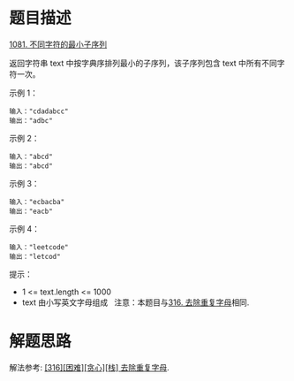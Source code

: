 # 题目描述

[1081. 不同字符的最小子序列](https://leetcode-cn.com/problems/smallest-subsequence-of-distinct-characters/)

返回字符串 text 中按字典序排列最小的子序列，该子序列包含 text 中所有不同字符一次。

示例 1：
```
输入："cdadabcc"
输出："adbc"
```

示例 2：
```
输入："abcd"
输出："abcd"
```

示例 3：
```
输入："ecbacba"
输出："eacb"
```

示例 4：
```
输入："leetcode"
输出："letcod"
```

提示：

- 1 <= text.length <= 1000
- text 由小写英文字母组成
 
注意：本题目与[316. 去除重复字母](https://leetcode-cn.com/problems/remove-duplicate-letters/)相同.

# 解题思路

解法参考: [[316][困难][贪心][栈] 去除重复字母](/Algorithm/字符串/316-去除重复字母.md).
